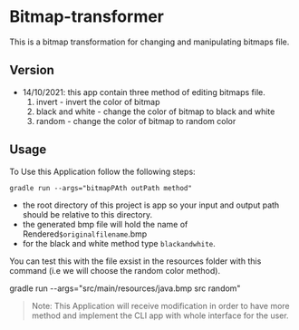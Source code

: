 # Bitmap-transformer

This is a bitmap transformation for changing and manipulating bitmaps file.

## Version

- 14/10/2021:
  this app contain three method of editing bitmaps file.
  1. invert - invert the color of bitmap
  2. black and white - change the color of bitmap to black and white
  3. random - change the color of bitmap to random color

## Usage

To Use this Application follow the following steps:

`gradle run --args="bitmapPAth outPath method"`

- the root directory of this project is app so your input and output path should be relative to this directory.
- the generated bmp file will hold the name of Rendered`$originalfilename`.bmp
- for the black and white method type `blackandwhite`.

You can test this with the file exsist in the resources folder with this command (i.e we will choose the random color method).

gradle run --args="src/main/resources/java.bmp src random"

> Note: This Application will receive modification in order to have more method and implement the CLI app with whole interface for the user.
